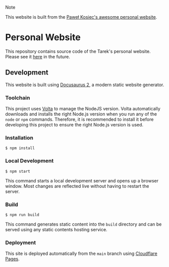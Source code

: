> [!NOTE]  
> This website is built from the [Paweł Kosiec's awesome personal website](https://github.com/pkosiec/website).

# Personal Website

This repository contains source code of the Tarek's personal website. Please see it [here](https://liuyuweitarek.github.io) in the future.

## Development

This website is built using [Docusaurus 2](https://docusaurus.io/), a modern static website generator.

### Toolchain

This project uses [Volta](https://github.com/volta-cli/volta) to manage the NodeJS version. Volta automatically downloads and installs the right Node.js version when you run any of the `node` or `npm` commands. Therefore, it is recommended to install it before developing this project to ensure the right Node.js version is used.

### Installation

```
$ npm install
```

### Local Development

```
$ npm start
```

This command starts a local development server and opens up a browser window. Most changes are reflected live without having to restart the server.

### Build

```
$ npm run build
```

This command generates static content into the `build` directory and can be served using any static contents hosting service.

### Deployment

This site is deployed automatically from the `main` branch using [Cloudflare Pages](https://pages.cloudflare.com/).
